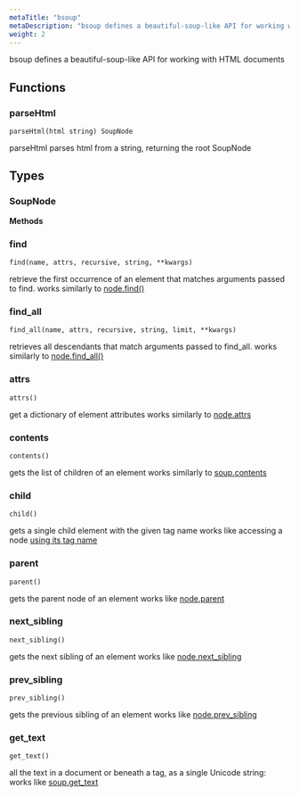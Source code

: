 ```yaml
---
metaTitle: "bsoup"
metaDescription: "bsoup defines a beautiful-soup-like API for working with HTML documents"
weight: 2
---
```


bsoup defines a beautiful-soup-like API for working with HTML documents

## Functions



### parseHtml

```
parseHtml(html string) SoupNode
```

parseHtml parses html from a string, returning the root SoupNode



## Types

### SoupNode



**Methods**

### find

```
find(name, attrs, recursive, string, **kwargs)
```

retrieve the first occurrence of an element that matches arguments passed to find.
works similarly to [node.find()](https://www.crummy.com/software/BeautifulSoup/bs4/doc/#find)


### find_all

```
find_all(name, attrs, recursive, string, limit, **kwargs)
```

retrieves all descendants that match arguments passed to find_all.
works similarly to [node.find_all()](https://www.crummy.com/software/BeautifulSoup/bs4/doc/#find-all)


### attrs

```
attrs()
```

get a dictionary of element attributes
works similarly to [node.attrs](https://www.crummy.com/software/BeautifulSoup/bs4/doc/#attributes)


### contents

```
contents()
```

gets the list of children of an element
works similarly to [soup.contents](https://www.crummy.com/software/BeautifulSoup/bs4/doc/#contents-and-children)


### child

```
child()
```

gets a single child element with the given tag name
works like accessing a node [using its tag name](https://www.crummy.com/software/BeautifulSoup/bs4/doc/#navigating-using-tag-names)


### parent

```
parent()
```

gets the parent node of an element
works like [node.parent](https://www.crummy.com/software/BeautifulSoup/bs4/doc/#parent)


### next_sibling

```
next_sibling()
```

gets the next sibling of an element
works like [node.next_sibling](https://www.crummy.com/software/BeautifulSoup/bs4/doc/#next-sibling-and-previous-sibling)


### prev_sibling

```
prev_sibling()
```

gets the previous sibling of an element
works like [node.prev_sibling](https://www.crummy.com/software/BeautifulSoup/bs4/doc/#next-sibling-and-previous-sibling)


### get_text

```
get_text()
```

all the text in a document or beneath a tag, as a single Unicode string:
works like [soup.get_text](https://www.crummy.com/software/BeautifulSoup/bs4/doc/#get-text)


